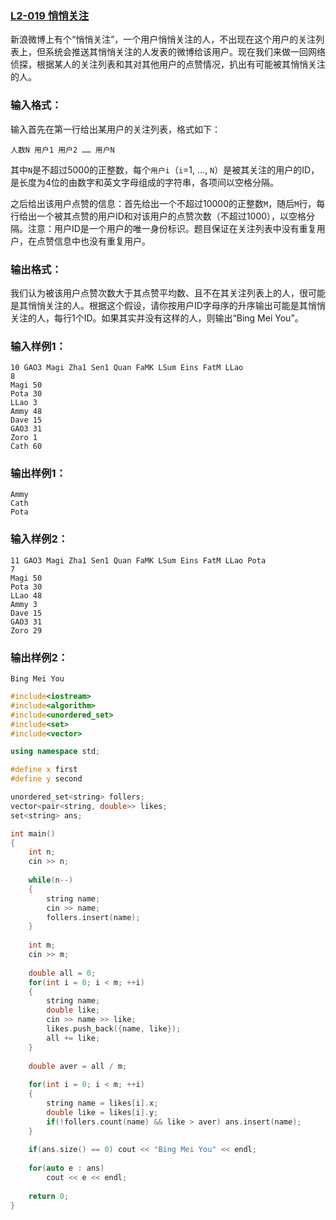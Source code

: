 ### [**L2-019 悄悄关注**](https://pintia.cn/problem-sets/994805046380707840/problems/994805059731177472)



新浪微博上有个“悄悄关注”，一个用户悄悄关注的人，不出现在这个用户的关注列表上，但系统会推送其悄悄关注的人发表的微博给该用户。现在我们来做一回网络侦探，根据某人的关注列表和其对其他用户的点赞情况，扒出有可能被其悄悄关注的人。

### 输入格式：

输入首先在第一行给出某用户的关注列表，格式如下：

```
人数N 用户1 用户2 …… 用户N
```

其中`N`是不超过5000的正整数，每个`用户i`（`i`=1, ..., `N`）是被其关注的用户的ID，是长度为4位的由数字和英文字母组成的字符串，各项间以空格分隔。

之后给出该用户点赞的信息：首先给出一个不超过10000的正整数`M`，随后`M`行，每行给出一个被其点赞的用户ID和对该用户的点赞次数（不超过1000），以空格分隔。注意：用户ID是一个用户的唯一身份标识。题目保证在关注列表中没有重复用户，在点赞信息中也没有重复用户。

### 输出格式：

我们认为被该用户点赞次数大于其点赞平均数、且不在其关注列表上的人，很可能是其悄悄关注的人。根据这个假设，请你按用户ID字母序的升序输出可能是其悄悄关注的人，每行1个ID。如果其实并没有这样的人，则输出“Bing Mei You”。

### 输入样例1：

```in
10 GAO3 Magi Zha1 Sen1 Quan FaMK LSum Eins FatM LLao
8
Magi 50
Pota 30
LLao 3
Ammy 48
Dave 15
GAO3 31
Zoro 1
Cath 60
```

### 输出样例1：

```out
Ammy
Cath
Pota
```

### 输入样例2：

```
11 GAO3 Magi Zha1 Sen1 Quan FaMK LSum Eins FatM LLao Pota
7
Magi 50
Pota 30
LLao 48
Ammy 3
Dave 15
GAO3 31
Zoro 29
```

### 输出样例2：

```
Bing Mei You
```



```cpp
#include<iostream>
#include<algorithm>
#include<unordered_set>
#include<set>
#include<vector>

using namespace std;

#define x first
#define y second

unordered_set<string> follers;
vector<pair<string, double>> likes;
set<string> ans;

int main()
{
    int n;
    cin >> n;
    
    while(n--)
    {
        string name;
        cin >> name;
        follers.insert(name);
    }
    
    int m;
    cin >> m;
    
    double all = 0;
    for(int i = 0; i < m; ++i)
    {
        string name;
        double like;
        cin >> name >> like;
        likes.push_back({name, like});
        all += like;
    }
    
    double aver = all / m;
    
    for(int i = 0; i < m; ++i)
    {
        string name = likes[i].x;
        double like = likes[i].y;
        if(!follers.count(name) && like > aver) ans.insert(name);
    }
    
    if(ans.size() == 0) cout << "Bing Mei You" << endl;
    
    for(auto e : ans)
        cout << e << endl;
    
    return 0;
}
```

